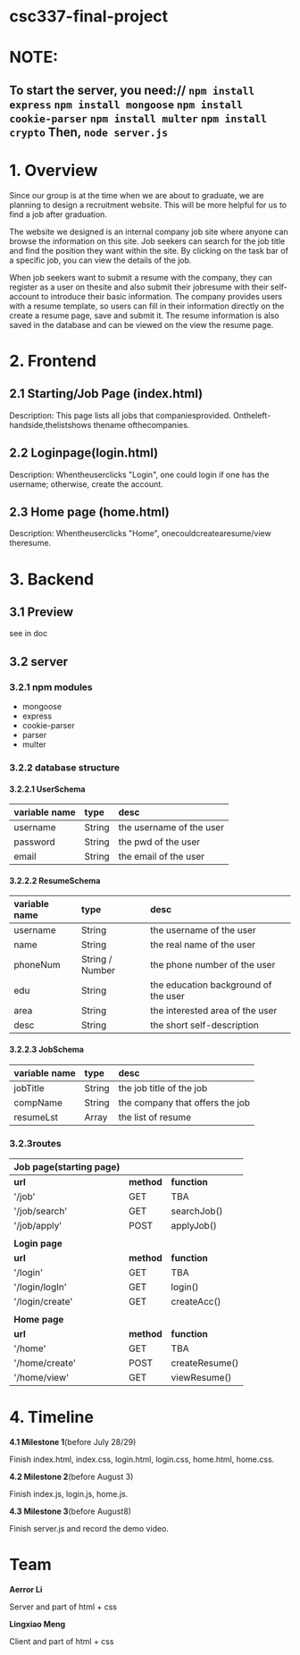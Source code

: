 # csc337-final-project
# NOTE:
To start the server, you need://
```npm install express```
```npm install mongoose```
```npm install cookie-parser```
```npm install multer```
```npm install crypto```
Then,
```node server.js```
----

# 1. Overview

Since our group is at the time when we are about to graduate, we are planning to design a recruitment website. This will be more helpful for us to find a job after graduation.

The website we designed is an internal company job site where anyone can browse the information on this site. Job seekers can search for the job title and find the position they want within the site. By clicking on the task bar of a specific job, you can view the details of the job.

When job seekers want to submit a resume with the company, they can register as a user on thesite and also submit their jobresume with their self-account to introduce their basic information. The company provides users with a resume template, so users can fill in their information directly on the create a resume page, save and submit it. The resume information is also saved in the database and can be viewed on the view the resume page.


# 2. Frontend
## 2.1 Starting/Job Page (index.html)
Description: This page lists all jobs that companiesprovided. Ontheleft-handside,thelistshows thename ofthecompanies.

## 2.2 Loginpage(login.html)
Description: Whentheuserclicks "Login", one could login if one has the username; otherwise, create the account.

## 2.3 Home page (home.html)
Description: Whentheuserclicks "Home", onecouldcreatearesume/view theresume.

# 3. Backend
## 3.1 Preview
see in doc
## 3.2 server

### 3.2.1 npm modules

* mongoose
* express
* cookie-parser
* parser
* multer
### 3.2.2 database structure

#### 3.2.2.1 UserSchema

|**variable name**|**type**|**desc**|
|:----|:----|:----|
|username|String|the username of the user|
|password|String|the pwd of the user|
|email|String|the email of the user|

#### 3.2.2.2 ResumeSchema

|**variable name**|**type**|**desc**|
|:----|:----|:----|
|username|String|the username of the user|
|name|String|the real name of the user|
|phoneNum|String / Number|the phone number of the user|
|edu|String|the education background of the user|
|area|String|the interested area of the user|
|desc|String|the short self-description|

#### 3.2.2.3 JobSchema

|**variable name**|**type**|**desc**|
|:----|:----|:----|
|jobTitle|String|the job title of the job|
|compName|String|the company that offers the job|
|resumeLst|Array|the list of resume|

### 3.2.3routes

|**Job page(starting page)**|    |    |
|:----|:----|:----|
|**url**|**method**|**function**|
|'/job'|GET|TBA|
|'/job/search'|GET|searchJob()|
|'/job/apply'|POST|applyJob()|
|    |    |    |
|**Login page**|    |    |
|**url**|**method**|**function**|
|'/login'|GET|TBA|
|'/login/logIn'|GET|login()|
|'/login/create'|GET|createAcc()|
|    |    |    |
|**Home page**|    |    |
|**url**|**method**|**function**|
|'/home'|GET|TBA|
|'/home/create'|POST|createResume()|
|'/home/view'|GET|viewResume()|

# 4. Timeline

**4.1 Milestone 1**(before July 28/29)

Finish index.html, index.css, login.html, login.css, home.html, home.css.

**4.2 Milestone 2**(before August 3)

Finish index.js, login.js, home.js.

**4.3 Milestone 3**(before August8)

Finish server.js and record the demo video.

# Team

**Aerror Li**

Server and part of html + css

**Lingxiao Meng**

Client and part of html + css



